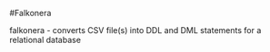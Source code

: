 #Falkonera

falkonera - converts CSV file(s) into DDL and DML statements for a relational database

